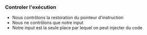 ### Controler l'exécution

* Nous contrôlons la restoration du pointeur d'instruction
* Nous ne contrôlons que notre input
* Notre input est la seule place par lequel on peut injecter du code
